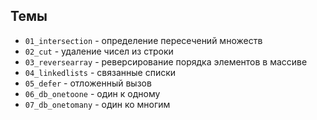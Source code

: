 
## Темы

+ `01_intersection` - определение пересечений множеств
+ `02_cut` - удаление чисел из строки
+ `03_reversearray` - реверсирование порядка элементов в массиве
+ `04_linkedlists` - связанные списки
+ `05_defer` - отложенный вызов
+ `06_db_onetoone` - один к одному
+ `07_db_onetomany` - один ко многим